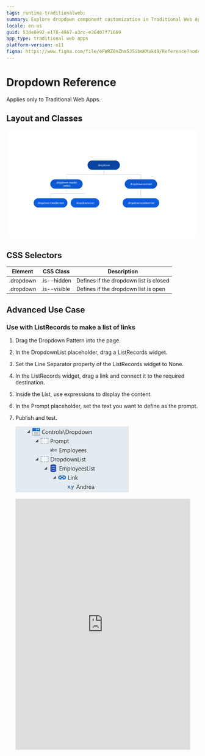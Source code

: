```yaml
---
tags: runtime-traditionalweb; 
summary: Explore dropdown component customization in Traditional Web Apps using OutSystems 11 (O11).
locale: en-us
guid: 53de8e92-e178-4967-a3cc-e36407f71669
app_type: traditional web apps
platform-version: o11
figma: https://www.figma.com/file/eFWRZ0nZhm5J5ibmKMak49/Reference?node-id=615:452
---
```


# Dropdown Reference

<div class="info" markdown="1">

Applies only to Traditional Web Apps.

</div>

## Layout and Classes

![Image illustrating the layout and classes of a dropdown component in a traditional web app](images/dropdown-image-2.png "Dropdown Layout")

## CSS Selectors

| **Element** |  **CSS Class** |  **Description**  |
| ---|---|---  
| .dropdown |  .is--hidden |  Defines if the dropdown list is closed  |
| .dropdown |  .is--visible |  Defines if the dropdown list is open  |

## Advanced Use Case

### Use with ListRecords to make a list of links

1. Drag the Dropdown Pattern into the page.
1. In the DropdownList placeholder, drag a ListRecords widget.
1. Set the Line Separator property of the ListRecords widget to None.
1. In the ListRecords widget, drag a link and connect it to the required destination.
1. Inside the List, use expressions to display the content.
1. In the Prompt placeholder, set the text you want to define as the prompt.
1. Publish and test.

    ![Screenshot showing the use of ListRecords with a dropdown to create a list of links](images/dropdown-image-3.png "Dropdown ListRecords Example")

    <iframe src="https://player.vimeo.com/video/996245584" width="458" height="658" frameborder="0" allow="autoplay; fullscreen" allowfullscreen="">Video demonstrating the interaction with a dropdown in a traditional web app.</iframe>
